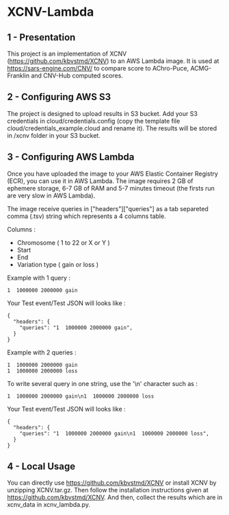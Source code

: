 # XCNV-Lambda

## 1 - Presentation

This project is an implementation of XCNV (https://github.com/kbvstmd/XCNV) to an AWS Lambda image. It is used at https://sars-engine.com/CNV/ to compare score to AChro-Puce, ACMG-Franklin and CNV-Hub computed scores.

## 2 - Configuring AWS S3

The project is designed to upload results in S3 bucket. Add your S3 credentials in cloud/credentials.config (copy the template file cloud/credentials_example.cloud and rename it). The results will be stored in /xcnv folder in your S3 bucket.


## 3 - Configuring AWS Lambda

Once you have uploaded the image to your AWS Elastic Container Registry (ECR), you can use it in AWS Lambda. The image requires 2 GB of ephemere storage, 6-7 GB of RAM and 5-7 minutes timeout (the firsts run are very slow in AWS Lambda).

The image receive queries in ["headers"]["queries"] as a tab separeted comma (.tsv) string which represents a 4 columns table.

Columns :
- Chromosome ( 1 to 22 or X or Y )
- Start
- End
- Variation type ( gain or loss )

Example with 1 query :
````
1  1000000 2000000 gain
````

Your Test event/Test JSON will looks like :
````
{
  "headers": {
    "queries": "1  1000000 2000000 gain",
  }
}
````

Example with 2 queries :
````
1  1000000 2000000 gain
1  1000000 2000000 loss
````

To write several query in one string, use the '\n' character such as :
````
1  1000000 2000000 gain\n1  1000000 2000000 loss
````

Your Test event/Test JSON will looks like :
````
{
  "headers": {
    "queries": "1  1000000 2000000 gain\n1  1000000 2000000 loss",
  }
}
````

## 4 - Local Usage 

You can directly use https://github.com/kbvstmd/XCNV or install XCNV by unzipping XCNV.tar.gz. Then follow the installation instructions given at https://github.com/kbvstmd/XCNV.
And then, collect the results which are in xcnv_data in xcnv_lambda.py.
